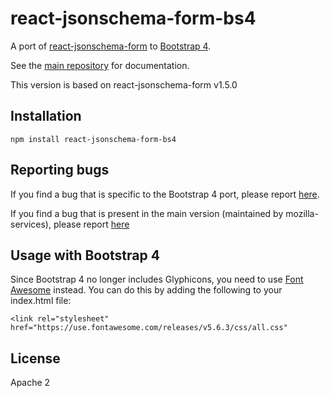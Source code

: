 react-jsonschema-form-bs4
=========================

A port of [react-jsonschema-form](https://github.com/mozilla-services/react-jsonschema-form) to [Bootstrap 4](https://getbootstrap.com/docs/4.2/getting-started/introduction/).

See the [main repository](https://github.com/mozilla-services/react-jsonschema-form#readme) for documentation.

This version is based on react-jsonschema-form v1.5.0

## Installation

    npm install react-jsonschema-form-bs4

## Reporting bugs

If you find a bug that is specific to the Bootstrap 4 port, please report [here](https://github.com/peterkelly/react-jsonschema-form-bs4/issues).

If you find a bug that is present in the main version (maintained by mozilla-services), please report [here](https://github.com/mozilla-services/react-jsonschema-form/issues)

## Usage with Bootstrap 4

Since Bootstrap 4 no longer includes Glyphicons, you need to use [Font
Awesome](https://origin.fontawesome.com/) instead. You can do this by adding
the following to your index.html file:

    <link rel="stylesheet" href="https://use.fontawesome.com/releases/v5.6.3/css/all.css"

## License
Apache 2

